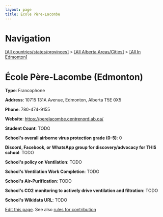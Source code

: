 ```yaml
---
layout: page
title: École Père-Lacombe
---
```

# Navigation

[[All countries/states/provinces]](../../..) > [[All Alberta Areas/Cities]](../..) > [[All In Edmonton]](..)

# École Père-Lacombe (Edmonton)

**Type**: Francophone

**Address**: 10715 131A Avenue, Edmonton, Alberta T5E 0X5

**Phone**: 780-474-9155

**Website**: <https://perelacombe.centrenord.ab.ca/>

**Student Count**: TODO

**School's overall airborne virus protection grade (0-5)**: 0

**Discord, Facebook, or WhatsApp group for discovery/advocacy for THIS school**: TODO

**School's policy on Ventilation**: TODO

**School's Ventilation Work Completion**: TODO

**School's Air-Purification**: TODO

**School's CO2 monitoring to actively drive ventilation and filtration**: TODO

**School's Wikidata URL**: TODO


[Edit this page](https://github.com/ventilate-schools/AB/edit/main/./Edmonton/École_Père-Lacombe.md). See also [rules for contribution](../../../contribution-rules/)